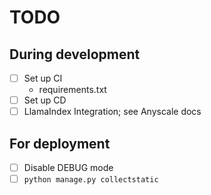 # TODO

## During development

- [ ] Set up CI
  - requirements.txt
- [ ] Set up CD
- [ ] LlamaIndex Integration; see Anyscale docs

## For deployment

- [ ] Disable DEBUG mode
- [ ] `python manage.py collectstatic`